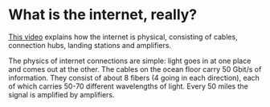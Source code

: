 
# What is the internet, really?

[This video](https://youtu.be/XE_FPEFpHt4) explains how 
the internet is physical, consisting of cables, 
connection hubs, landing stations and amplifiers.

The physics of internet connections are simple: light goes in at one place and comes out at the other.
The cables on the ocean floor carry 50 Gbit/s of information. They consist of about 8 fibers (4 going in each direction),
each of which carries 50-70 different wavelengths of light. Every 50 miles the signal is amplified by amplifiers.

